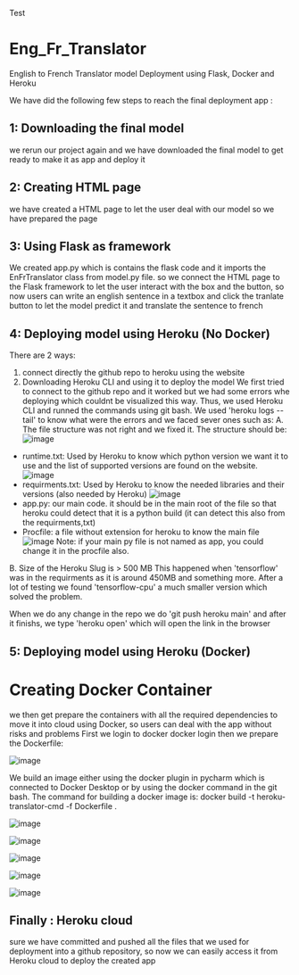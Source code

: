 Test
# Eng_Fr_Translator
English to French Translator model Deployment using Flask, Docker and Heroku

We have did the following few steps to reach the final deployment app :
## 1: Downloading the final model
we rerun our project again and we have downloaded the final model to get ready to make it as app and deploy it 
## 2: Creating HTML page
we have created a HTML page to let the user deal with our model so we have prepared the page
## 3: Using Flask as framework
We created app.py which is contains the flask code and it imports the EnFrTranslator class from model.py file.
so we connect the HTML page to the Flask framework to let the user interact with the box and the button, so now users can write an english sentence in a textbox and click the tranlate button to let the model predict it and translate the sentence to french
## 4: Deploying model using Heroku (No Docker)
There are 2 ways:
1) connect directly the github repo to heroku using the website
2) Downloading Heroku CLI and using it to deploy the model
We first tried to connect to the github repo and it worked but we had some errors whe deploying which couldnt be visualized this way. Thus, we used Heroku CLI and runned the commands using git bash. We used 'heroku logs --tail' to know what were the errors and we faced sever ones such as:
A. The file structure was not right and we fixed it.
The structure should be:
![image](https://user-images.githubusercontent.com/75530842/194516888-235c3f91-201d-4993-b224-15e5a71ee705.png)
- runtime.txt: Used by Heroku to know which python version we want it to use and the list of supported versions are found on the website.
![image](https://user-images.githubusercontent.com/75530842/194517148-0c4c57c8-3dca-4662-a871-a7effaa9afed.png)
- requirments.txt: Used by Heroku to know the needed libraries and their versions (also needed by Heroku)
![image](https://user-images.githubusercontent.com/75530842/194517474-6d59c34a-1cd6-43a9-8416-080170107910.png)
- app.py: our main code. it should be in the main root of the file so that heroku could detect that it is a python build (it can detect this also from the requirments,txt)
- Procfile: a file without extension for heroku to know the main file
![image](https://user-images.githubusercontent.com/75530842/194517915-834bf512-e745-462a-8c6f-24a5ef7919e5.png)
Note: if your main py file is not named as app, you could change it in the procfile also.

B. Size of the Heroku Slug is > 500 MB
This happened when 'tensorflow' was in the requirments as it is around 450MB and something more. After a lot of testing we found 'tensorflow-cpu' a much smaller version which solved the problem.

When we do any change in the repo we do 'git push heroku main' and after it finishs, we type 'heroku open' which will open the link in the browser

## 5: Deploying model using Heroku (Docker)

# Creating Docker Container
we then get prepare the containers with all the required dependencies to move it into cloud using Docker, so users can deal with the app without risks and problems
First we login to docker 
docker login
then we prepare the Dockerfile:

![image](https://user-images.githubusercontent.com/75530842/194549461-19f449df-841c-43b1-a388-b71119b53a43.png)

We build an image either using the docker plugin in pycharm which is connected to Docker Desktop or by using the docker command in the git bash. The command for building a docker image is:  docker build -t heroku-translator-cmd -f Dockerfile .

![image](https://user-images.githubusercontent.com/75530842/194709746-a7615080-ee00-488b-af26-9c7b6fd7694a.png)

![image](https://user-images.githubusercontent.com/75530842/194709756-1d39d1d8-78ac-4687-ad05-88f78b483c03.png)

![image](https://user-images.githubusercontent.com/75530842/194709775-d3faf236-8bf0-4cf4-85b3-d8f133afd658.png)

![image](https://user-images.githubusercontent.com/75530842/194710296-6fd951c2-b84e-4d57-ba0a-bdc98845b7da.png)

![image](https://user-images.githubusercontent.com/75530842/194710406-26a990fa-b3f3-404b-8bce-b0cf68c7daa8.png)




## Finally : Heroku cloud
sure we have committed and pushed all the files that we used for deployment into a github repository, so now we can easily access it from Heroku cloud to deploy the created app 
